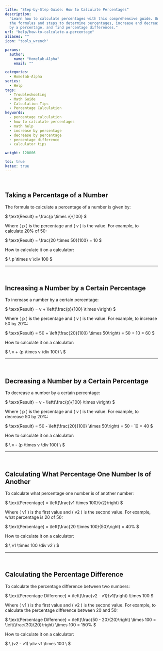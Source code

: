 ```yaml
---
title: "Step-by-Step Guide: How to Calculate Percentages"
description:
  "Learn how to calculate percentages with this comprehensive guide. Understand
  the formulas and steps to determine percentages, increase and decrease values
  by a percentage, and find percentage differences."
url: "help/how-to-calculate-a-percentage"
aliases: ""
icon: "tools_wrench"

params:
  author:
    name: "Homelab-Alpha"
    email: ""

categories:
  - Homelab-Alpha
series:
  - Help
tags:
  - Troubleshooting
  - Math Guide
  - Calculation Tips
  - Percentage Calculation
keywords:
  - percentage calculation
  - how to calculate percentages
  - math help
  - increase by percentage
  - decrease by percentage
  - percentage difference
  - calculator tips

weight: 120006

toc: true
katex: true
---
```


<br />

## Taking a Percentage of a Number

The formula to calculate a percentage of a number is given by:

$
\text{Result} = \frac{p \times v}{100}
$

Where \( p \) is the percentage and \( v \) is the value. For example, to
calculate 20% of 50:

$
\text{Result} = \frac{20 \times 50}{100} = 10
$

How to calculate it on a calculator:

$ \ p \times v \div 100 \$

---

<br />

## Increasing a Number by a Certain Percentage

To increase a number by a certain percentage:

$
\text{Result} = v + \left(\frac{p}{100} \times v\right)
$

Where \( p \) is the percentage and \( v \) is the value. For example, to
increase 50 by 20%:

$
\text{Result} = 50 + \left(\frac{20}{100} \times 50\right) = 50 + 10 = 60
$

How to calculate it on a calculator:

$ \ v + (p \times v \div 100) \ $

---

<br />

## Decreasing a Number by a Certain Percentage

To decrease a number by a certain percentage:

$
\text{Result} = v - \left(\frac{p}{100} \times v\right)
$

Where \( p \) is the percentage and \( v \) is the value. For example, to
decrease 50 by 20%:

$
\text{Result} = 50 - \left(\frac{20}{100} \times 50\right) = 50 - 10 = 40
$

How to calculate it on a calculator:

$ \ v - (p \times v \div 100) \ $

---

<br />

## Calculating What Percentage One Number Is of Another

To calculate what percentage one number is of another number:

$
\text{Percentage} = \left(\frac{v1 \times 100}{v2}\right)
$

Where \( v1 \) is the first value and \( v2 \) is the second value. For example,
what percentage is 20 of 50:

$
\text{Percentage} = \left(\frac{20 \times 100}{50}\right) = 40\%
$

How to calculate it on a calculator:

$ \ v1 \times 100 \div v2 \ $

---

<br />

## Calculating the Percentage Difference

To calculate the percentage difference between two numbers:

$
\text{Percentage Difference} = \left(\frac{v2 - v1}{v1}\right) \times 100
$

Where \( v1 \) is the first value and \( v2 \) is the second value. For example,
to calculate the percentage difference between 20 and 50:

$
\text{Percentage Difference} = \left(\frac{50 - 20}{20}\right) \times 100 =
\left(\frac{30}{20}\right) \times 100 = 150\%
$

How to calculate it on a calculator:

$ \ (v2 - v1) \div v1 \times 100 \ $

